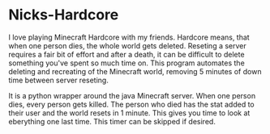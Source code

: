 # Nicks-Hardcore

I love playing Minecraft Hardcore with my friends. Hardcore means, that when one person dies, the whole world gets deleted. 
Reseting a server requires a fair bit of effort and after a death, it can be difficult to delete something you've spent so much time on.
This program automates the deleting and recreating of the Minecraft world, removing 5 minutes of down time between server reseting.

It is a python wrapper around the java Minecraft server.
When one person dies, every person gets killed. The person who died has the stat added to their user and the world resets in 1 minute. 
This gives you time to look at eberything one last time. This timer can be skipped if desired.
